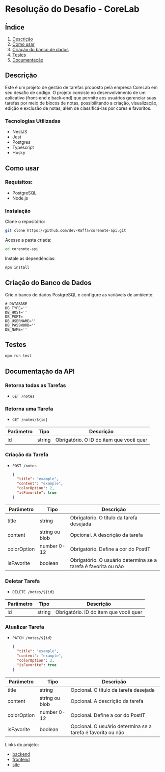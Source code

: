 # Resolução do Desafio - CoreLab

## Índice
1. [Descrição](#descrição)
2. [Como usar](#como-usar)
3. [Criação do banco de dados](#criação-do-banco-de-dados)
4. [Testes](#testes)
5. [Documentação](#documentação)

## Descrição
Este é um projeto de gestão de tarefas proposto pela empresa CoreLab em seu desafio de código. O projeto consiste no desenvolvimento de um aplicativo (front-end e back-end) que permite aos usuários gerenciar suas tarefas por meio de blocos de notas, possibilitando a criação, visualização, edição e exclusão de notas, além de classificá-las por cores e favoritos.

### Tecnologias Utilizadas
- NestJS
- Jest
- Postgres
- Typescript
- Husky

## Como usar

### Requisitos: 
- PostgreSQL
- Node.js

### Instalação
Clone o repositório:
```bash
git clone https://github.com/dev-Raffa/corenote-api.git
```
Acesse a pasta criada:
```bash
cd corenote-api
```
Instale as dependências:
```bash
npm install
```

## Criação do Banco de Dados
Crie o banco de dados PostgreSQL e configure as variáveis de ambiente:
```dotenv
# DATABASE
DB_TYPE=''
DB_HOST=''
DB_PORT=
DB_USERNAME=''
DB_PASSWORD=''
DB_NAME=''
```

## Testes
```bash
npm run test
```

## Documentação da API

### Retorna todas as Tarefas
- `GET /notes`

### Retorna uma Tarefa
- `GET /notes/${id}`

| Parâmetro | Tipo       | Descrição                          |
|-----------|------------|------------------------------------|
| id        | string     | Obrigatório. O ID do item que você quer |

### Criação da Tarefa
- `POST /notes`
  ```JSON
  {
    "title": "example",
    "content": "example",
    "colorOption": 2,
    "isFavorite": true
  }
  ```

| Parâmetro   | Tipo       | Descrição                          |
|-------------|------------|------------------------------------|
| title       | string     | Obrigatório. O título da tarefa desejada |
| content     | string ou blob     | Opcional. A descrição da tarefa |
| colorOption | number 0-12 | Obrigatório. Define a cor do PostIT | 
| isFavorite  | boolean    | Obrigatório. O usuário determina se a tarefa é favorita ou não |

### Deletar Tarefa
- `DELETE /notes/${id}`

| Parâmetro | Tipo       | Descrição                          |
|-----------|------------|------------------------------------|
| id        | string     | Obrigatório. ID do item que você quer |

### Atualizar Tarefa
- `PATCH /notes/${id}`
  ``` JSON
  {
    "title": "example",
    "content": "example",
    "colorOption": 2,
    "isFavorite": true 
  }
  ```
| Parâmetro   | Tipo       | Descrição                          |
|-------------|------------|------------------------------------|
| title       | string     | Opcional. O título da tarefa desejada |
| content     | string ou blob     | Opcional. A descrição da tarefa |
| colorOption | number 0-12 | Opcional. Define a cor do PostIT | 
| isFavorite  | boolean    | Opcional. O usuário determina se a tarefa é favorita ou não |


Links do projeto:
- [backend](https://github.com/dev-Raffa/corenote-api)
- [frontend](https://github.com/dev-Raffa/corenote-app)
- [site](https://job-test-xi.vercel.app/)

